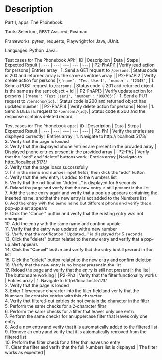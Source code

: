 # Description

Part 1, apps: The Phonebook.

Tools: Selenium, REST Assured, Postman.

Frameworks: pytest, requests, Playwright for Java, JUnit.

Languages: Python, Java.

Test cases for The Phonebook API:
| ID | Description | Data | Steps | Expected Result |
| --- | --- | --- | --- | --- |
| P2-PhAPI1 | Verify read action for persons | Entries array | 1. Send a GET request to `/persons`. | Status code is 200 and returned array is the same as entries array |
| P2-PhAPI2 | Verify create action for persons | `{'name': 'Test User1', 'number': '12345'}` | 1. Send a POST request to `/persons`. | Status code is 201 and returned object is the same as the sent object + id |
| P2-PhAPI3 | Verify update action for persons | `{'name': 'Test User1', 'number': '098765'}` | 1. Send a PUT request to `/persons/{id}`. | Status code is 200 and returned object has updated number |
| P2-PhAPI4 | Verify delete action for persons | None | 1. Send a DELETE request to `/persons/{id}`. | Status code is 200 and the response contains deleted record |

Test cases for The Phonebook app:
| ID | Description | Data | Steps | Expected Result |
| --- | --- | --- | --- | --- |
| P2-Ph1 | Verify the entries are displayed correctly | Entries array | 1. Navigate to http://localhost:5173/ <br/>2. Verify that the page is loaded <br/>3. Verify that the displayed phone entries are present in the provided array | Displayed phone entries present in the provided array |
| P2-Ph2 | Verify that the "add" and "delete" buttons work | Entries array | Navigate to http://localhost:5173/ <br/>2. Verify that the page loads successfully <br/>3. Fill in the name and number input fields, then click the "add" button <br/>4. Verify that the new entry is added to the Numbers list <br/>5. Verify that the notification "Added..." is displayed for 5 seconds <br/>6. Reload the page and verify that the new entry is still present in the list <br/>7. Add the same entry again and verify that a pop-up appears containing the inserted name, and that the new entry is not added to the Numbers list <br/>8. Add the entry with the same name but different phone and verify that a pop-up alert appears <br/>9. Click the "Cancel" button and verify that the existing entry was not changed <br/>10. Add the entry with the same name and confirm update <br/>11. Verify that the entry  was updated with a new number <br/>12. Verify that the notification "Updated..." is displayed for 5 seconds <br/>13. Click the "delete" button related to the new entry and verify that a pop-up alert appears <br/>14. Click the "Cancel" button and verify that the entry is still present in the list <br/>15. Click the "delete" button related to the new entry and confirm deletion <br/>16. Verify that the new entry is no longer present in the list <br/>17. Reload the page and verify that the entry is still not present in the list | The buttons are working |
| P2-Ph3 | Verify that the filter functionality works | Entries array | 1. Navigate to http://localhost:5173/ <br/>2. Verify that the page is loaded <br/>3. Enter 1 lowercase character into the filter field and verify that the Numbers list contains entries with this character <br/>4. Verify that filtered-out entries do not contain the character in the filter <br/>5. Perform the same checks for a 2-character filter <br/>6. Perform the same checks for a filter that leaves only one entry <br/>7. Perform the same checks for an uppercase filter that leaves only one entry <br/>8. Add a new entry and verify that it is automatically added to the filtered list <br/>9. Remove an entry and verify that it is automatically removed from the filtered list <br/>10. Perform the filter check for a filter that leaves no entry <br/>11. Clear the filter and verify that the full Numbers list is displayed | The filter works as expected |
